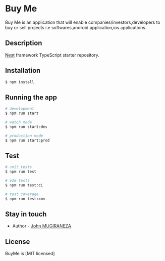 # Buy Me
Buy Me is an application that will enable companies/investors,developers to buy or sell projects i.e softwares,android application,ios applications.

## Description

[Nest](https://github.com/nestjs/nest) framework TypeScript starter repository.

## Installation

```bash
$ npm install
```

## Running the app

```bash
# development
$ npm run start

# watch mode
$ npm run start:dev

# production mode
$ npm run start:prod
```

## Test

```bash
# unit tests
$ npm run test

# e2e tests
$ npm run test:ci

# test coverage
$ npm run test:cov
```

## Stay in touch

- Author - [John MUGIRANEZA](https://www.linkedin.com/in/john-mugiraneza-17b08613a/)

## License

  BuyMe is [MIT licensed]
